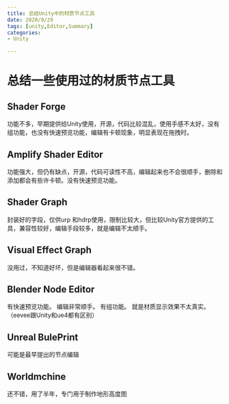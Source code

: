 ```yaml
---
title: 总结Unity中的材质节点工具
date: 2020/9/29
tags: [unity,Editor,Summary]
categories: 
- Unity

---
```


# 总结一些使用过的材质节点工具

## Shader Forge
功能不多，早期提供给Unity使用，开源，代码比较混乱，使用手感不太好，没有组功能，也没有快速预览功能，编辑有卡顿现象，明显表现在拖拽时。
## Amplify Shader Editor
功能强大，但仍有缺点，开源，代码可读性不高，编辑起来也不会很顺手，删除和添加都会有些许卡顿。没有快速预览功能。
## Shader Graph
封装好的字段，仅供urp 和hdrp使用，限制比较大，但比较Unity官方提供的工具，兼容性较好，编辑手段较多，就是编辑不太顺手。

## Visual Effect Graph
没用过，不知道好坏，但是编辑器看起来很不错。

## Blender Node Editor
有快速预览功能。
编辑非常顺手。
有组功能。
就是材质显示效果不太真实。（eevee跟Unity和ue4都有区别）

## Unreal BulePrint
可能是最早提出的节点编辑

## Worldmchine
还不错，用了半年，专门用于制作地形高度图